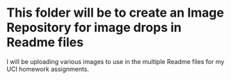 # This folder will be to create an Image Repository for image drops in Readme files

I will be uploading various images to use in the multiple Readme files for my UCI homework assignments. 
